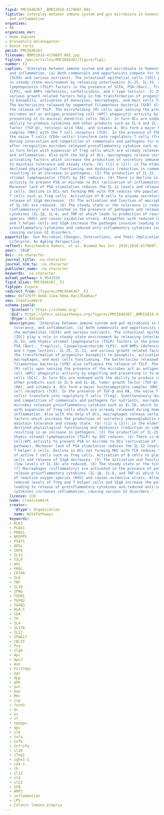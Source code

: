 ```yaml
---
figid: PMC5846367__BMRI2018-4178607.002
figtitle: Interplay between immune system and gut microbiota in homeostasis, tolerance,
  and inflammation
organisms:
- NA
organisms_ner:
- Homo sapiens
- Drosophila melanogaster
- Danio rerio
pmcid: PMC5846367
filename: BMRI2018-4178607.002.jpg
figlink: /pmc/articles/PMC5846367/figure/fig2/
number: F2
caption: 'Interplay between immune system and gut microbiota in homeostasis, tolerance,
  and inflammation. (a) Both commensals and opportunists compete for the metabolites
  (SCFA) and various nutrients. The intestinal epithelial cells (IEC) play a role
  in steady state environment by releasing interleukins IL-25, IL-33, and thymic stromal
  lymphopoietin (TSLP) factors in the presence of SCFA, PSA (Bact., fragilis), lipopolysaccharide
  (LPS), and AMPs (defensins, cathelicidins, and C-type lectins). IL-25, IL-33, and
  various growth related factors help in the transformation of progenitor basophils
  to basophils, activation of monocytes, macrophages, and mast cells functioning.
  The bacteriocins released by segmented filamentous bacteria (SFB) also influence
  the release of TSLP. The microfolding (M) cells upon sensing the presence of the
  microbes act as antigen presenting cell (APC) phagocytic activity by engulfing and
  presenting it to mucosal dendritic cells (DCs). In turn DCs are endowed with the
  ability to produce cytokines and other products such as IL-6 and IL-1β, tumor growth
  factor (TGF-β), retinoic acid (RA), and vitamin A. DCs form a major histocompatible
  complex (MHC) with the T cell receptors (TCR). In the presence of TGF-β and RA,
  the naïve T cells (CD4+ cells) transform into regulatory T cells (Treg). Simultaneously
  during interaction and competition of commensals and pathogens for nutrients, macrophages
  after recognition microbes released proinflammatory cytokine such as IL-10, which
  in turn helps with expansion of Treg cells which are already released during homeostasis
  and inflammation. Also with the help of DCs, macrophages release certain B cell
  activating factors which increase the production of secretory immunoglobulin A (SIgA)
  to maintain tolerance and steady state. (b) ((1) & (2)): in the elderly, there are
  declined physiological functioning and dysbiosis (reduction in commensal bacteria),
  resulting in an increase in pathogens. (3) The production of IL-25, IL-33, and thymic
  stromal lymphopoietin (TSLP) by IEC reduces. (4) There is decline in M cell/APC
  activity to present PSA or microbe to DCs (activation of inflammatory pathway).
  Moreover lack of PSA stimulation reduces the IL-12 levels and releases T helper
  2 cells. Decline in DCs not forming MHC with TCR reduces the population of active
  T cells such as Treg cells. Activation of B cells to plasma secretory cells and
  release of SIgA decreases. (5) The activation and function of macrophages (low levels
  of IL-10) are reduced. (6) The steady state or the tolerance is reduced. (7) Macrophages
  (inflammatory) are activated in the presence of pathogens and release proinflammatory
  cytokines (IL-1β, IL-6, and TNF-α) which leads to production of reactive oxygen
  species (ROS) and causes oxidative stress. Altogether with reduced levels of Treg
  and T helper cells and SIgA increase the pathogen invasion leading to release of
  proinflammatory cytokines and reduced anti-inflammatory cytokines increases inflammation,
  causing various GI disorders.'
papertitle: 'Gut Microbial Changes, Interactions, and Their Implications on Human
  Lifecycle: An Ageing Perspective.'
reftext: Ravichandra Vemuri, et al. Biomed Res Int. 2018;2018:4178607.
year: '2018'
doi: .na.character
journal_title: .na.character
journal_nlm_ta: .na.character
publisher_name: .na.character
keywords: .na.character
automl_pathway: 0.9543559
figid_alias: PMC5846367__F2
figtype: Figure
redirect_from: /figures/PMC5846367__F2
ndex: 0bf1fbff-debb-11ea-99da-0ac135e8bacf
seo: CreativeWork
schema-jsonld:
  '@context': https://schema.org/
  '@id': https://pfocr.wikipathways.org/figures/PMC5846367__BMRI2018-4178607.002.html
  '@type': Dataset
  description: 'Interplay between immune system and gut microbiota in homeostasis,
    tolerance, and inflammation. (a) Both commensals and opportunists compete for
    the metabolites (SCFA) and various nutrients. The intestinal epithelial cells
    (IEC) play a role in steady state environment by releasing interleukins IL-25,
    IL-33, and thymic stromal lymphopoietin (TSLP) factors in the presence of SCFA,
    PSA (Bact., fragilis), lipopolysaccharide (LPS), and AMPs (defensins, cathelicidins,
    and C-type lectins). IL-25, IL-33, and various growth related factors help in
    the transformation of progenitor basophils to basophils, activation of monocytes,
    macrophages, and mast cells functioning. The bacteriocins released by segmented
    filamentous bacteria (SFB) also influence the release of TSLP. The microfolding
    (M) cells upon sensing the presence of the microbes act as antigen presenting
    cell (APC) phagocytic activity by engulfing and presenting it to mucosal dendritic
    cells (DCs). In turn DCs are endowed with the ability to produce cytokines and
    other products such as IL-6 and IL-1β, tumor growth factor (TGF-β), retinoic acid
    (RA), and vitamin A. DCs form a major histocompatible complex (MHC) with the T
    cell receptors (TCR). In the presence of TGF-β and RA, the naïve T cells (CD4+
    cells) transform into regulatory T cells (Treg). Simultaneously during interaction
    and competition of commensals and pathogens for nutrients, macrophages after recognition
    microbes released proinflammatory cytokine such as IL-10, which in turn helps
    with expansion of Treg cells which are already released during homeostasis and
    inflammation. Also with the help of DCs, macrophages release certain B cell activating
    factors which increase the production of secretory immunoglobulin A (SIgA) to
    maintain tolerance and steady state. (b) ((1) & (2)): in the elderly, there are
    declined physiological functioning and dysbiosis (reduction in commensal bacteria),
    resulting in an increase in pathogens. (3) The production of IL-25, IL-33, and
    thymic stromal lymphopoietin (TSLP) by IEC reduces. (4) There is decline in M
    cell/APC activity to present PSA or microbe to DCs (activation of inflammatory
    pathway). Moreover lack of PSA stimulation reduces the IL-12 levels and releases
    T helper 2 cells. Decline in DCs not forming MHC with TCR reduces the population
    of active T cells such as Treg cells. Activation of B cells to plasma secretory
    cells and release of SIgA decreases. (5) The activation and function of macrophages
    (low levels of IL-10) are reduced. (6) The steady state or the tolerance is reduced.
    (7) Macrophages (inflammatory) are activated in the presence of pathogens and
    release proinflammatory cytokines (IL-1β, IL-6, and TNF-α) which leads to production
    of reactive oxygen species (ROS) and causes oxidative stress. Altogether with
    reduced levels of Treg and T helper cells and SIgA increase the pathogen invasion
    leading to release of proinflammatory cytokines and reduced anti-inflammatory
    cytokines increases inflammation, causing various GI disorders.'
  license: CC0
  name: CreativeWork
  creator:
    '@type': Organization
    name: WikiPathways
  keywords:
  - KLK3
  - PLAG1
  - PROS1
  - NPEPPS
  - PSAT1
  - ADSL
  - IRF6
  - IL33
  - TSLP
  - APC
  - PROC
  - CD79A
  - IL6
  - TNF
  - IL10
  - IFNG
  - TGFB1
  - TGFB2
  - TGFB3
  - HLA-C
  - CD4
  - TH
  - IL4
  - IL17A
  - IL22
  - IFNA17
  - CBLIF
  - Psa
  - slgA
  - Apc
  - Apc2
  - Axn
  - Fs(3)Apc
  - egr
  - dpp
  - gbb
  - put
  - mav
  - Mhc
  - zip
  - form3
  - dc
  - ec
  - if
  - npepps
  - apc
  - il6
  - tnfa
  - tnfb
  - tnfrsfa
  - il10
  - ifng1
  - ighv1-1
  - cd4-1
  - th
  - il13
  - il4
  - il22
  - SFB
  - AMPS
  - inflammation
  - LPS
  - Colonic lamina propria
---
```

